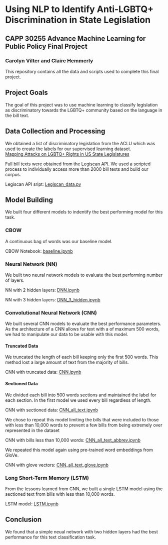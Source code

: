 # Using NLP to Identify Anti-LGBTQ+ Discrimination in State Legislation
## CAPP 30255 Advance Machine Learning for Public Policy Final Project
### Carolyn Vilter and Claire Hemmerly

This repository contains all the data and scripts used to complete this final project.

## Project Goals
The goal of this project was to use machine learning to classify legislation as discriminatory towards the LGBTQ+ community based on the language in the bill text.

## Data Collection and Processing
We obtained a list of discriminatory legislation from the ACLU which was used to create the labels for our supervised learning dataset.\
[Mapping Attacks on LGBTQ+ Rights in US State Legislatures](https://www.aclu.org/legislative-attacks-on-lgbtq-rights)

Full bill texts were obtained from the [Legiscan API](https://legiscan.com/legiscan). We used a scripted process to individually access more than 2000 bill texts and build our corpus.

Legiscan API sript: [Legiscan_data.py](https://github.com/cvilter/advML_finalProject/blob/main/Legiscan_data.py)

## Model Building

We built four different models to indentify the best performing model for this task.

### CBOW

A continuous bag of words was our baseline model.

CBOW Notebook: [baseline.ipynb](https://github.com/cvilter/advML_finalProject/blob/main/baseline.ipynb)

### Neural Network (NN)

We built two neural network models to evaluate the best performing number of layers.

NN with 2 hidden layers: [DNN.ipynb](https://github.com/cvilter/advML_finalProject/blob/main/DNN.ipynb)

NN with 3 hidden layers: [DNN_3_hidden.ipynb](https://github.com/cvilter/advML_finalProject/blob/main/DNN_3_hidden.ipynb)

### Convolutional Neural Network (CNN)

We built several CNN models to evaluate the best performance parameters. As the architecture of a CNN allows for text with a of maximum 500 words, we had to manipulate our data to be usable with this model.

#### Truncated Data

We truncated the length of each bill keeping only the first 500 words. This method lost a large amount of text from the majority of bills.

CNN with truncated data: [CNN.ipynb](https://github.com/cvilter/advML_finalProject/blob/main/CNN.ipynb)

#### Sectioned Data

We divided each bill into 500 words sections and maintained the label for each section. In the first model we used every bill regardless of length.

CNN with sectioned data: [CNN_all_text.ipynb](https://github.com/cvilter/advML_finalProject/blob/main/CNN_all_text.ipynb)

We chose to repeat this model limiting the bills that were included to those with less than 10,000 words to prevent a few bills from being extremely over represented in the dataset

CNN with bills less than 10,000 words: [CNN_all_text_abbrev.ipynb](https://github.com/cvilter/advML_finalProject/blob/main/CNN_all_text_abbrev.ipynb)

We repeated this model again using pre-trained word embeddings from GloVe.

CNN with glove vectors: [CNN_all_text_glove.ipynb](https://github.com/cvilter/advML_finalProject/blob/main/CNN_all_text_glove.ipynb)

### Long Short-Term Memory (LSTM)

From the lessons learned from CNN, we built a single LSTM model using the sectioned text from bills with less than 10,000 words.

LSTM model: [LSTM.ipynb](https://github.com/cvilter/advML_finalProject/blob/main/LSTM.ipynb)

## Conclusion

We found that a simple neual network with two hidden layers had the best performance for this text classification task.


